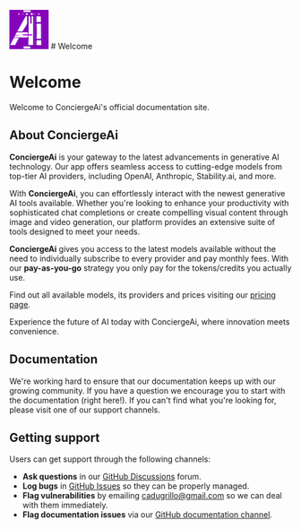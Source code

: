 <p align="left">
  <img title="ConciergeAi" src='https://raw.githubusercontent.com/cadugrillo/ConciergeAi-docs/main/static/favicons/tile70x70.png' /> # Welcome
</p>

# Welcome

Welcome to ConciergeAi's official documentation site.

## About ConciergeAi

**ConciergeAi** is your gateway to the latest advancements in generative AI technology. Our app offers seamless access to cutting-edge models from top-tier AI providers, including OpenAI, Anthropic, Stability.ai, and more.

With **ConciergeAi**, you can effortlessly interact with the newest generative AI tools available. Whether you're looking to enhance your productivity with sophisticated chat completions or create compelling visual content through image and video generation, our platform provides an extensive suite of tools designed to meet your needs.

**ConciergeAi** gives you access to the latest models available without the need to individually subscribe to every provider and pay monthly fees. With our **pay-as-you-go** strategy you only pay for the tokens/credits you actually use.

Find out all available models, its providers and prices visiting our [pricing page](https://www.concierge-ai.com/pricing/).

Experience the future of AI today with ConciergeAi, where innovation meets convenience.


## Documentation

We're working hard to ensure that our documentation keeps up with our growing community. If you have a question we encourage you to start with the documentation (right here!). If you can't find what you're looking for, please visit one of our support channels.

## Getting support

Users can get support through the following channels:

* **Ask questions** in our [GitHub Discussions](https://github.com/cadugrillo/ConciergeAi-docs/discussions/categories/help) forum.
* **Log bugs** in [GitHub Issues](https://github.com/cadugrillo/ConciergeAi-docs/issues) so they can be properly managed.
* **Flag vulnerabilities** by emailing [cadugrillo@gmail.com](mailto:cadugrillo@gmail.com) so we can deal with them immediately.
* **Flag documentation issues** via our [GitHub documentation channel](https://github.com/cadugrillo/ConciergeAi-docs/issues).
